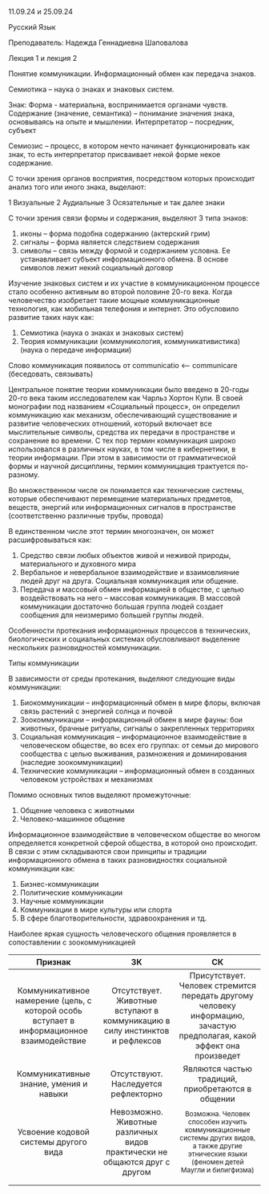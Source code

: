 ﻿
11\.09.24 и 25.09.24

Русский Язык

Преподаватель: Надежда Геннадиевна Шаповалова

Лекция 1 и лекция 2

Понятие коммуникации. Информационный обмен как передача знаков.

Семиотика – наука о знаках и знаковых систем. 

Знак: Форма -  материальна, воспринимается органами чувств. Содержание (значение, семантика) – понимание значения знака, основываясь на опыте и мышлении. Интерпретатор – посредник, субъект

Семиозис – процесс, в котором нечто начинает функционировать как знак, то есть интерпретатор присваивает некой форме некое содержание. 

С точки зрения органов восприятия, посредством которых происходит анализ того или иного знака, выделают: 

1 Визуальные
2 Аудиальные 
3 Осязательные 
и так далее знаки 

С точки зрения связи формы и содержания, выделяют 3 типа знаков:

1) иконы – форма подобна содержанию (актерский грим) 
1) сигналы – форма является следствием содержания
1) символы – связь между формой и содержанием условна. Ее устанавливает субъект информационного обмена. В основе символов лежит некий социальный договор 

Изучение знаковых систем и их участие в коммуникационном процессе стало особенно активным во второй половине 20-го века. Когда человечество изобретает такие мощные коммуникационные технология, как мобильная телефония и интернет. Это обусловило развитие таких наук как:

1) Семиотика (наука о знаках и знаковых систем)
1) Теория коммуникации (коммуникология, коммуникативистика) (наука о передаче информации) 

Слово коммуникация появилось от communicatio <– communicare (беседовать, связывать)

Центральное понятие теории коммуникации было введено в 20-годы 20-го века таким исследователем как Чарльз Хортон Кули. В своей монографии под названием «Социальный процесс», он определил коммуникацию как механизм, обеспечивающий существование и развитие человеческих  отношений, который включает все мыслительные символы, средства их передачи в пространстве и сохранение во времени. С тех пор термин коммуникация широко использовался в различных науках, в том числе в кибернетики, в теории информации. При этом в зависимости от грамматической формы и научной дисциплины, термин коммуницация трактуется по-разному. 

Во множественном числе он понимается как технические системы, которые обеспечивают перемещение материальных предметов, веществ, энергий или информационных сигналов в пространстве (соответственно различные трубы, провода)

В единственном числе этот термин многозначен, он может расшифровываться как:

1) Средство связи любых объектов живой и неживой природы, материального и духовного мира
1) Вербальное и невербальное взаимодействие и взаимовлияние людей друг на друга. Социальная коммуникация или общение. 
1) Передача и массовый обмен информацией в обществе, с целью воздействовать на него – массовая коммуникация. В массовой коммуникации достаточно большая группа людей создает сообщения для неизмеримо большей группы людей. 

Особенности протекания информационных процессов в технических, биологических и социальных системах обусловливают выделение нескольких разновидностей коммуникации. 

Типы коммуникации

В зависимости от среды протекания, выделяют следующие виды коммуникации:

1) Биокоммуникации – информационный обмен в мире флоры, включая связь растений с энергией солнца и почвой
1) Зоокоммуникации – информационный обмен в мире фауны: бои животных, брачные ритуалы, сигналы о закрепленных территориях
1) Социальная коммуникация – информационное взаимодействие в человеческом обществе, во всех его группах: от семьи до мирового сообщества с целью выживания, размножения и доминирования (наследие зоокоммуникации) 
1) Технические коммуникации – информационный обмен в созданных человеком устройствах и механизмах 

Помимо основных типов выделяют промежуточные:

1) Общение человека с животными
1) Человеко-машинное общение

Информационное взаимодействие в человеческом обществе во многом определяется конкретной сферой общества, в которой оно происходит. В связи с этим складываются свои принципы и традиции информационного обмена в таких разновидностях социальной коммуникации как: 

1) Бизнес-коммуникации 
1) Политические коммуникации
1) Научные коммуникации 
1) Коммуникации в мире культуры или спорта 
1) В сфере благотворительности, здравоохранения и тд.

Наиболее яркая сущность человеческого общения проявляется в сопоставлении с зоокоммуникацией 





|Признак|ЗК|СК|
| :-: | :-: | :-: |
|Коммуникативное намерение (цель, с которой особь вступает в информационное взаимодействие  |Отсутствует. Животные вступают в коммуникацию в силу инстинктов и рефлексов |Присутствует. Человек стремится передать другому человеку информацию, зачастую предполагая, какой эффект она произведет |
|Коммуникативные знание, умения и навыки |Отсутствуют. Наследуется рефлекторно|Являются частью традиций, приобретаются в общении |
|Усвоение кодовой системы другого вида|Невозможно. Животные различных видов практически не общаются друг с другом|<sub>Возможна. Человек способен изучить коммуникационные системы других видов, а также другие этнические языки (феномен детей Маугли и билигфизма)</sub> |
||||
||||



